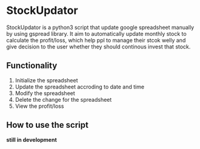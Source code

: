 # StockUpdator
StockUpdator is a python3 script that update google spreadsheet manually by using gspread library. It aim to automatically update monthly stock to calculate the profit/loss, which help ppl to manage their stcok welly and give decision to the user whether they should continous invest that stock.

## Functionality

1. Initialize the spreadsheet
2. Update the spreadsheet accroding to date and time
3. Modify the spreadsheet
4. Delete the change for the spreadsheet
5. View the profit/loss

## How to use the script

**still in development**
